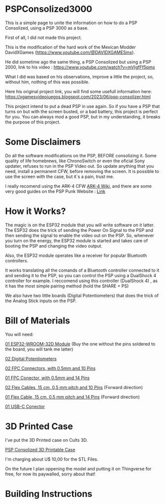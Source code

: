 # PSPConsolized3000

This is a simple page to unite the information on how to do a PSP Consolized, using a PSP 3000 as a base.

First of all, I did not made this project.

This is the modification of the hard work of the Mexican Modder DavidXGames (https://www.youtube.com/@DAVIDXGAMESmx).

He did sometime ago the same thing, a PSP Consolized but using a PSP 2000, link to his video : https://www.youtube.com/watch?v=mVIgfFf5pms

What I did was based on his observations, improve a little the project, so, without him, nothing of this was possible.

Here his original project link, you will find some usefull information here: https://xgamesvideojuegos.blogspot.com/2023/06/psp-consolizer.html

This project intend to put a dead PSP in use again.
So if you have a PSP that turns on but with the screen busted, or a bad battery, this project is perfect for you.
You can always mod a good PSP, but in my understanding, it breaks the purpose of this project.


# Some Disclaimers

Do all the software modifications on the PSP, BEFORE consolizing it.
Some quality of life homebrews, like ChronoSwitch or even the oficial Sony updater, refuses to run in the PSP Video out.
So update anything that you need, install a permanent CFW, before removing the screen.
It is possible to use the screen with the case, but it`s a pain, trust me.

I really recomend using the ARK-4 CFW [ARK-4 Wiki](https://github.com/PSP-Archive/ARK-4/wiki), and there are some very good guides on the PSP Punk Website : [Link](https://www.pspunk.com/)

# How it Works?

The magic is on the ESP32 module that you will write software on it latter.
The ESP32 does the trick of sending the Power On Signal to the PSP and then sending the signal to enable the video out on the PSP.
So, whenever you turn on the energy, the ESP32 module is started and takes care of booting the PSP and changing the video output.

Also, the ESP32 module operates like a receiver for popular Bluetooth controllers.

It works translating all the comands of a Bluetooth controller connected to it and sending it to the PSP, so you can control the PSP using a DualShock 4 controller for example.
I reccomend using this controller (DualShock 4) , as it has the most simple pairing method (hold the SHARE + PS)

We also have two little boards (Digital Potentiometers) that does the trick of the Analog Stick inputs on the PSP.

# Bill of Materials

You will need:

[01 ESP32-WROOM-32D Module](https://pt.aliexpress.com/item/1005004491534008.html?aff_fcid=41d82e2544ec47339c1a654e38c2d939-1745278905786-02647-_Dnpxx4h&tt=CPS_NORMAL&aff_fsk=_Dnpxx4h&aff_platform=shareComponent-detail&sk=_Dnpxx4h&aff_trace_key=41d82e2544ec47339c1a654e38c2d939-1745278905786-02647-_Dnpxx4h&terminal_id=b60c92d0c81f48f7b8e37bbf4142f48d&afSmartRedirect=y) (Buy the one without the pins soldered to the board, you will tank me latter)

[02 Digital Potentiometers](https://pt.aliexpress.com/item/1005005669170098.html?aff_fcid=a3f2fe477a124d05906fb4d47b99376a-1745279069662-01723-_DEksNRr&tt=CPS_NORMAL&aff_fsk=_DEksNRr&aff_platform=shareComponent-detail&sk=_DEksNRr&aff_trace_key=a3f2fe477a124d05906fb4d47b99376a-1745279069662-01723-_DEksNRr&terminal_id=b60c92d0c81f48f7b8e37bbf4142f48d&afSmartRedirect=y)

[02 FPC Connectors, with 0.5mm and 10 Pins](https://pt.aliexpress.com/item/1005004411740279.html?aff_fcid=c67a21960ecd4338b0368ce4d567d191-1745279114665-00213-_DBXDj7X&tt=CPS_NORMAL&aff_fsk=_DBXDj7X&aff_platform=shareComponent-detail&sk=_DBXDj7X&aff_trace_key=c67a21960ecd4338b0368ce4d567d191-1745279114665-00213-_DBXDj7X&terminal_id=b60c92d0c81f48f7b8e37bbf4142f48d&afSmartRedirect=y)

[01 FPC Conector, with 0.5mm and 14 Pins](https://pt.aliexpress.com/item/1005004411740279.html?aff_fcid=c67a21960ecd4338b0368ce4d567d191-1745279114665-00213-_DBXDj7X&tt=CPS_NORMAL&aff_fsk=_DBXDj7X&aff_platform=shareComponent-detail&sk=_DBXDj7X&aff_trace_key=c67a21960ecd4338b0368ce4d567d191-1745279114665-00213-_DBXDj7X&terminal_id=b60c92d0c81f48f7b8e37bbf4142f48d&afSmartRedirect=y)

[02 Flex Cables, 15 cm, 0,5 mm pitch and 10 Pins](https://pt.aliexpress.com/item/1005002468369055.html?spm=a2g0o.order_detail.order_detail_item.3.60974c7fMLkBF4&gatewayAdapt=glo2bra) (Forward direction)

[01 Flex Cable, 15 cm, 0.5 mm pitch and 14 Pins](https://pt.aliexpress.com/item/1005002468369055.html?spm=a2g0o.order_detail.order_detail_item.5.60974c7fMLkBF4&gatewayAdapt=glo2bra) (Forward direction)

[01 USB-C Conector](https://pt.aliexpress.com/item/1005006047462864.html?spm=a2g0o.order_list.order_list_main.60.3432caa4Qj0sbo&gatewayAdapt=glo2bra)

# 3D Printed Case

I've put the 3D Printed case on Cults 3D.

[PSP Consolized 3D Printable Case](https://cults3d.com/en/3d-model/gadget/psp-3000-consolized-case)

I'm charging about U$ 10,00 for the STL Files.

On the future I plan oppening the model and putting it on Thingverse for free, for now its paywalled, sorry about that!

# Building Instructions



